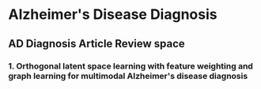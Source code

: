 # Alzheimer's Disease Diagnosis 

## AD Diagnosis Article Review space 

### 1. Orthogonal latent space learning with feature weighting and graph learning for multimodal Alzheimer's disease diagnosis 
